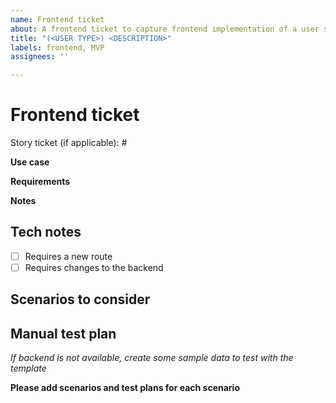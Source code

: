 ```yaml
---
name: Frontend ticket
about: A frontend ticket to capture frontend implementation of a user story
title: "(<USER TYPE>) <DESCRIPTION>"
labels: frontend, MVP
assignees: ''

---
```


# Frontend ticket

Story ticket (if applicable): #

**Use case**
<!-- Describe how the user will use this -->

**Requirements**
<!-- Provide notes for how you think we should implement this -->

**Notes**

## Tech notes
- [ ] Requires a new route
- [ ] Requires changes to the backend

## Scenarios to consider
<!-- Edge cases to consider when implementing the design. These should all be
tested -->

## Manual test plan
_If backend is not available, create some sample data to test with the template_

**Please add scenarios and test plans for each scenario**
